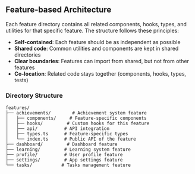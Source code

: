 ## Feature-based Architecture

Each feature directory contains all related components, hooks, types, and utilities for that specific feature. The structure follows these principles:

- **Self-contained**: Each feature should be as independent as possible
- **Shared code**: Common utilities and components are kept in shared directories
- **Clear boundaries**: Features can import from shared, but not from other features
- **Co-location**: Related code stays together (components, hooks, types, tests)

### Directory Structure
```
features/
├── achievements/        # Achievement system feature
│   ├── components/     # Feature-specific components
│   ├── hooks/         # Custom hooks for this feature
│   ├── api/          # API integration
│   ├── types.ts      # Feature-specific types
│   └── index.ts      # Public API of the feature
├── dashboard/         # Dashboard feature
├── learning/         # Learning system feature
├── profile/          # User profile feature
├── settings/         # App settings feature
└── tasks/           # Tasks management feature
```

